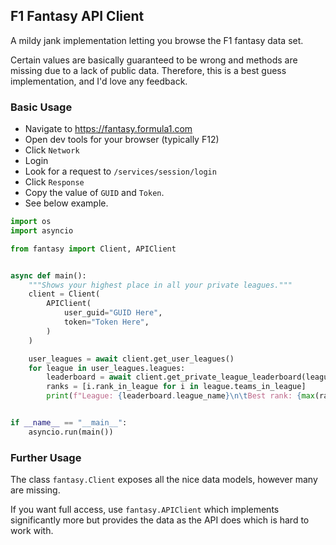 F1 Fantasy API Client
---

A mildy jank implementation letting you browse the F1 fantasy data set. 

Certain values are basically guaranteed to be wrong and methods are missing due to a lack of public data. Therefore, this is a best guess implementation, and I'd love any feedback.


### Basic Usage

- Navigate to https://fantasy.formula1.com
- Open dev tools for your browser (typically F12)
- Click `Network`
- Login
- Look for a request to `/services/session/login`
- Click `Response`
- Copy the value of `GUID` and `Token`.
- See below example.

```python
import os
import asyncio

from fantasy import Client, APIClient


async def main():
    """Shows your highest place in all your private leagues."""
    client = Client(
        APIClient(
            user_guid="GUID Here",
            token="Token Here",
        )
    )

    user_leagues = await client.get_user_leagues()
    for league in user_leagues.leagues:
        leaderboard = await client.get_private_league_leaderboard(league.league_id)
        ranks = [i.rank_in_league for i in league.teams_in_league]
        print(f"League: {leaderboard.league_name}\n\tBest rank: {max(ranks)}")


if __name__ == "__main__":
    asyncio.run(main())
```

### Further Usage

The class `fantasy.Client` exposes all the nice data models, however many are missing.

If you want full access, use `fantasy.APIClient` which implements significantly more but provides the data as the API does which is hard to work with.